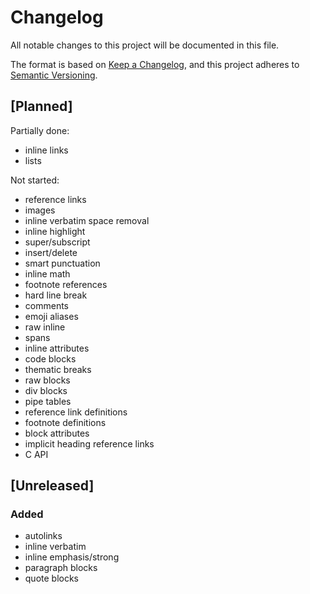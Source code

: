 # Changelog
All notable changes to this project will be documented in this file.

The format is based on [Keep a Changelog](https://keepachangelog.com/en/1.0.0/),
and this project adheres to [Semantic Versioning](https://semver.org/spec/v2.0.0.html).

## [Planned]

Partially done:

- inline links
- lists

Not started:

- reference links
- images
- inline verbatim space removal
- inline highlight
- super/subscript
- insert/delete
- smart punctuation
- inline math
- footnote references
- hard line break
- comments
- emoji aliases
- raw inline
- spans
- inline attributes
- code blocks
- thematic breaks
- raw blocks
- div blocks
- pipe tables
- reference link definitions
- footnote definitions
- block attributes
- implicit heading reference links
- C API


## [Unreleased]

### Added

- autolinks
- inline verbatim
- inline emphasis/strong
- paragraph blocks
- quote blocks

